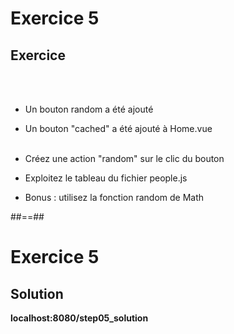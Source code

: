 <!-- .slide: class="exercice" -->
# Exercice 5
## Exercice
<br><br>
- Un bouton random a été ajouté
- Un bouton "cached" a été ajouté à Home.vue<br><br>

- Créez une action "random" sur le clic du bouton
- Exploitez le tableau du fichier people.js
- Bonus : utilisez la fonction random de Math

##==##

<!-- .slide: class="exercice" -->
# Exercice 5
## Solution
<b>localhost:8080/step05_solution</b>
<!-- .element: class="full-center" -->
